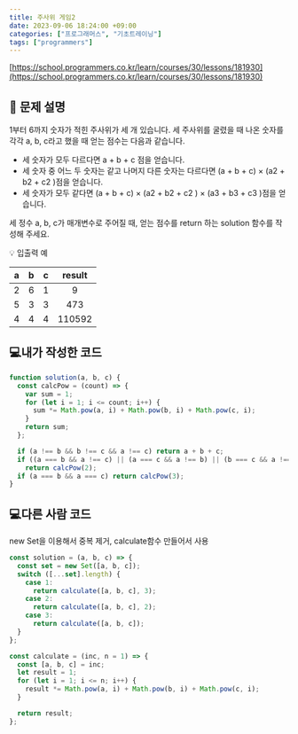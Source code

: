 ```yaml
---
title: 주사위 게임2
date: 2023-09-06 18:24:00 +09:00
categories: ["프로그래머스", "기초트레이닝"]
tags: ["programmers"]
---
```


[https://school.programmers.co.kr/learn/courses/30/lessons/181930](https://school.programmers.co.kr/learn/courses/30/lessons/181930)

## 📔 문제 설명

1부터 6까지 숫자가 적힌 주사위가 세 개 있습니다. 세 주사위를 굴렸을 때 나온 숫자를 각각 a, b, c라고 했을 때 얻는 점수는 다음과 같습니다.

- 세 숫자가 모두 다르다면 a + b + c 점을 얻습니다.
- 세 숫자 중 어느 두 숫자는 같고 나머지 다른 숫자는 다르다면 (a + b + c) × (a2 + b2 + c2 )점을 얻습니다.
- 세 숫자가 모두 같다면 (a + b + c) × (a2 + b2 + c2 ) × (a3 + b3 + c3 )점을 얻습니다.

세 정수 a, b, c가 매개변수로 주어질 때, 얻는 점수를 return 하는 solution 함수를 작성해 주세요.

💡 입출력 예

|  a  |  b  |  c  | result |
| :-: | :-: | :-: | :----: |
|  2  |  6  |  1  |   9    |
|  5  |  3  |  3  |  473   |
|  4  |  4  |  4  | 110592 |

## 💻내가 작성한 코드

```js
function solution(a, b, c) {
  const calcPow = (count) => {
    var sum = 1;
    for (let i = 1; i <= count; i++) {
      sum *= Math.pow(a, i) + Math.pow(b, i) + Math.pow(c, i);
    }
    return sum;
  };

  if (a !== b && b !== c && a !== c) return a + b + c;
  if ((a === b && a !== c) || (a === c && a !== b) || (b === c && a !== b))
    return calcPow(2);
  if (a === b && a === c) return calcPow(3);
}
```

## 💻다른 사람 코드

new Set을 이용해서 중복 제거, calculate함수 만들어서 사용

```js
const solution = (a, b, c) => {
  const set = new Set([a, b, c]);
  switch ([...set].length) {
    case 1:
      return calculate([a, b, c], 3);
    case 2:
      return calculate([a, b, c], 2);
    case 3:
      return calculate([a, b, c]);
  }
};

const calculate = (inc, n = 1) => {
  const [a, b, c] = inc;
  let result = 1;
  for (let i = 1; i <= n; i++) {
    result *= Math.pow(a, i) + Math.pow(b, i) + Math.pow(c, i);
  }

  return result;
};
```
